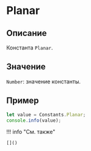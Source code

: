 # Planar

## Описание
Константа `Planar`.

## Значение
`Number`: значение константы.

## Пример
```javascript linenums="1"
let value = Constants.Planar;
console.info(value);
```

!!! info "См. также"

    []()

